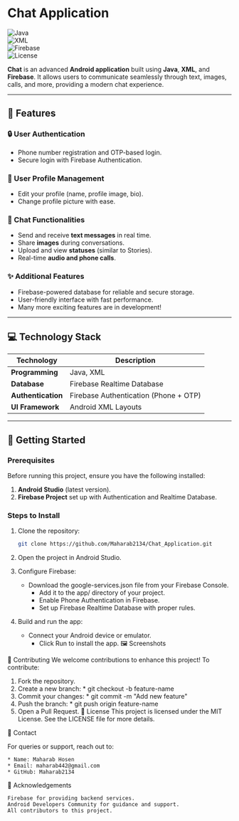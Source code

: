 # **Chat Application**  
![Java](https://img.shields.io/badge/Language-Java-brightgreen)  
![XML](https://img.shields.io/badge/Layout-XML-blue)  
![Firebase](https://img.shields.io/badge/Database-Firebase-orange)  
![License](https://img.shields.io/badge/License-MIT-lightgrey)  

**Chat** is an advanced **Android application** built using **Java**, **XML**, and **Firebase**. It allows users to communicate seamlessly through text, images, calls, and more, providing a modern chat experience.  

---

## **📱 Features**  

### **🔒 User Authentication**  
- Phone number registration and OTP-based login.  
- Secure login with Firebase Authentication.  

### **👤 User Profile Management**  
- Edit your profile (name, profile image, bio).  
- Change profile picture with ease.  

### **💬 Chat Functionalities**  
- Send and receive **text messages** in real time.  
- Share **images** during conversations.  
- Upload and view **statuses** (similar to Stories).  
- Real-time **audio and phone calls**.  

### **✨ Additional Features**  
- Firebase-powered database for reliable and secure storage.  
- User-friendly interface with fast performance.  
- Many more exciting features are in development!  

---

## **💻 Technology Stack**  
| **Technology**        | **Description**                         |  
|------------------------|-----------------------------------------|  
| **Programming**        | Java, XML                              |  
| **Database**           | Firebase Realtime Database             |  
| **Authentication**     | Firebase Authentication (Phone + OTP)  |  
| **UI Framework**       | Android XML Layouts                    |  

---

## **🚀 Getting Started**  

### **Prerequisites**  
Before running this project, ensure you have the following installed:  
1. **Android Studio** (latest version).  
2. **Firebase Project** set up with Authentication and Realtime Database.  

### **Steps to Install**  
1. Clone the repository:  
   ```bash
   git clone https://github.com/Maharab2134/Chat_Application.git
2. Open the project in Android Studio.
3. Configure Firebase:
	* Download the google-services.json file from your Firebase Console.
    	* Add it to the app/ directory of your project.
    	* Enable Phone Authentication in Firebase.
    	* Set up Firebase Realtime Database with proper rules.

4. Build and run the app:
	* Connect your Android device or emulator.
    	* Click Run to install the app.
🖼️ Screenshots

🤝 Contributing
	We welcome contributions to enhance this project! To contribute:

   1. Fork the repository.
   2. Create a new branch:
   	* git checkout -b feature-name
   3. Commit your changes:
	* git commit -m "Add new feature"
   4. Push the branch:
   	* git push origin feature-name
   5. Open a Pull Request.
📜 License
This project is licensed under the MIT License. See the LICENSE file for more details.

📧 Contact

For queries or support, reach out to:

    * Name: Maharab Hosen
    * Email: maharab442@gmail.com
    * GitHub: Maharab2134
🌟 Acknowledgements

    Firebase for providing backend services.
    Android Developers Community for guidance and support.
    All contributors to this project.
